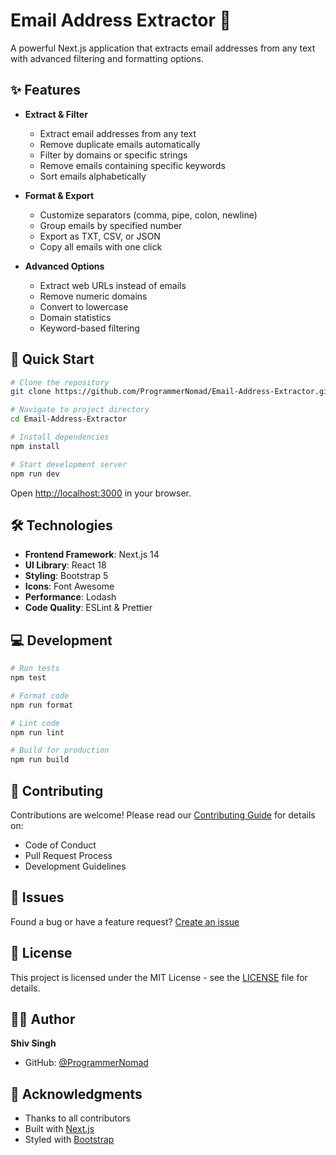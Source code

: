# Email Address Extractor 📧

A powerful Next.js application that extracts email addresses from any text with advanced filtering and formatting options.

## ✨ Features

- **Extract & Filter**
  - Extract email addresses from any text
  - Remove duplicate emails automatically
  - Filter by domains or specific strings
  - Remove emails containing specific keywords
  - Sort emails alphabetically

- **Format & Export**
  - Customize separators (comma, pipe, colon, newline)
  - Group emails by specified number
  - Export as TXT, CSV, or JSON
  - Copy all emails with one click

- **Advanced Options**
  - Extract web URLs instead of emails
  - Remove numeric domains
  - Convert to lowercase
  - Domain statistics
  - Keyword-based filtering

## 🚀 Quick Start

```bash
# Clone the repository
git clone https://github.com/ProgrammerNomad/Email-Address-Extractor.git

# Navigate to project directory
cd Email-Address-Extractor

# Install dependencies
npm install

# Start development server
npm run dev
```

Open [http://localhost:3000](http://localhost:3000) in your browser.

## 🛠️ Technologies

- **Frontend Framework**: Next.js 14
- **UI Library**: React 18
- **Styling**: Bootstrap 5
- **Icons**: Font Awesome
- **Performance**: Lodash
- **Code Quality**: ESLint & Prettier

## 💻 Development

```bash
# Run tests
npm test

# Format code
npm run format

# Lint code
npm run lint

# Build for production
npm run build
```

## 🤝 Contributing

Contributions are welcome! Please read our [Contributing Guide](CONTRIBUTING.md) for details on:
- Code of Conduct
- Pull Request Process
- Development Guidelines

## 🐛 Issues

Found a bug or have a feature request? [Create an issue](https://github.com/ProgrammerNomad/Email-Address-Extractor/issues)

## 📝 License

This project is licensed under the MIT License - see the [LICENSE](LICENSE) file for details.

## 👨‍💻 Author

**Shiv Singh**
- GitHub: [@ProgrammerNomad](https://github.com/ProgrammerNomad)

## 🙏 Acknowledgments

- Thanks to all contributors
- Built with [Next.js](https://nextjs.org/)
- Styled with [Bootstrap](https://getbootstrap.com/)